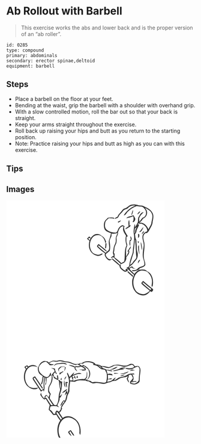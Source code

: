 # Ab Rollout with Barbell
> This exercise works the abs and lower back and is the proper version of an “ab roller”.

``` 
id: 0285 
type: compound 
primary: abdominals 
secondary: erector spinae,deltoid 
equipment: barbell 
``` 

## Steps

 - Place a barbell on the floor at your feet.
 - Bending at the waist, grip the barbell with a shoulder with overhand grip.
 - With a slow controlled motion, roll the bar out so that your back is straight.
 - Keep your arms straight throughout the exercise.
 - Roll back up raising your hips and butt as you return to the starting position.
 - Note: Practice raising your hips and butt as high as you can with this exercise.

## Tips


## Images

<svg width="317pt" height="250pt" viewBox="0 0 317 250" xmlns="http://www.w3.org/2000/svg">
  <g fill="#FFF">
    <path d="M0 0h317v250H0V0m249.59 8.85c-4.79 1.41-7.76 6.02-12.58 7.34-4.57 1.28-6.28 6.17-9.56 9.12-2.26 2.06-4 4.62-4.97 7.53-2.23 1.04-4.8 1.83-5.98 4.21 1.68-.38 3.36-.79 4.96-1.46 3.42-1.02 3.46-5.32 5.86-7.5 2.25-2.01 4.35-4.16 6.04-6.67 2.46-3.74 7.65-3.28 10.57-6.49 3.7-3.7 9.08-5.03 14.2-4.39-9.5 3.92-17.88 10.63-23.28 19.42 4.21-.07 5.4-4.59 7.97-7.07a48.318 48.318 0 0 1 18.05-11.51c2.7.49 5.41 1 8.18.95 3.65-.26 6.12 2.88 8.18 5.43 4.31 5.46 2.76 15.47-4.72 17.21-2.35 2.45-4.11 5.49-6.53 7.94 0-2.09-.12-4.18-.44-6.24 1.31-5.38 5.28-9.33 9.22-12.89-5.48-.2-7.36 5.29-9.83 9.06-2.7 3.71-.3 8.67-2.52 12.55a73.946 73.946 0 0 1-5.23 8.89c.34-2.27.93-4.7-.46-6.77-1.42 7.23-3.09 14.85-1.29 22.17.52 3.35.46 6.78-.01 10.13-.7 4.22-.47 8.55-1.48 12.73-.98 4.26-.27 8.71-1.34 12.94-2.75 8.29-6.14 16.54-6.76 25.33-.38 2.58-3.78 2.78-5.44 4.33 5.53 4.03 9.52 9.77 15.17 13.68-1.53 3.95-3.48 7.85-3.81 12.14-.56 7.48 1.07 15.46 5.97 21.33 3.92 5.41 10.79 8.02 17.31 7.9 5.56-.45 9.84-4.43 12.9-8.78 2.04 4.43 7.02-.99 5.45-3.92-6.59-5.32-13.12-10.74-19.59-16.22-1.6 1.58-5.23 4.1-2.6 6.42 5.02 4.49 10.18 8.84 15.59 12.86-.34.46-1.02 1.37-1.36 1.83-4.04 2.71-8.42 6.17-13.62 5.19-5.6-1.07-11.61-3.71-14.17-9.15-4.61-7.93-4.59-17.96-1.08-26.3 2.34-5.7 7.26-10.61 13.48-11.72 4.01-.15 8.29.24 11.77 2.4 5.38 4.5 9.23 11.06 9.56 18.18.31 3.73-.78 7.37-.77 11.1l1.87.52c2.05-8.62 1.24-18.48-4.26-25.72-1.88-2.61-5.01-3.72-7.5-5.6-2.87-3.55-7.78-2.71-11.8-2.73-5.58.04-9.33 4.81-12.75 8.59-2.32-2.46-4.96-4.59-7.3-7.03-.9-1.11-2.36-2.3-1.67-3.87l2.27-2.23c1.12.62 2.23 1.28 3.31 1.98 2.61.41 5.13 1.24 7.74 1.67-1.12-.57-2.35-.85-3.55-1.15-1.35-.87-2.72-1.79-4.36-1.99.06-.49.2-1.47.27-1.96-2.83-.57-5.01.84-6.87 2.77-2.58 1.62 1.1-3.15 1.5-3.98 4.93-2.2 7.38-7.2 11.05-10.86 4.38-4.58 5.55-11.56 3.52-17.48-1.9-5.61-.65-11.56-1.71-17.28-.45-2.7.32-5.61-1.06-8.13-1.5-2.96-1.27-6.38-1.95-9.55 1.33-1.85 2.7-3.79 2.93-6.13.64-4.69 3.97-8.35 5.17-12.86-.49-.55-1-1.08-1.51-1.6l-1.1 2.15c-.57-1.88 1.35-2.82 2.32-4 .59.6 1.19 1.19 1.8 1.76 1.99-2.22 4.74-.02 6.77.91 4.36 3.03 8.69 7.81 8.08 13.51-4.42 1.63-9.35 4.99-9.39 10.24-.88 6.81 3.38 13.1 2.28 19.91-.97 6.99-2.44 14.04-1.57 21.12.85 5.31 3.73 10.33 2.97 15.84-1.59 2.9-5.17 3.29-8 4.26-3.11.8-5.01 3.55-7.55 5.28-2.73 1.72-6.13 1.07-9.18 1.42.22.46.65 1.37.87 1.83 4.91.62 9.49-1.25 13.63-3.69.26-.54.79-1.61 1.05-2.15 3.84-1.55 8.55-2.37 10.93-6.17.75-4.03-1.34-7.89-2.14-11.77-2.96-11.77 3.12-23.8-.27-35.51-.95-4.06-2.26-8.46-.71-12.55.66-2.01 2.54-3.18 4.03-4.53l2.21.36c3-1.94 4.68-5.31 6.27-8.41 2.25-4.53 5.44-8.91 5.35-14.19 1.26-5.93 2.98-12.73-.49-18.25-3.15-6.62-10.23-9.81-16.53-12.71-3.83-2.58-8.61-1.18-12.73-2.8-4.27-1.43-8.9-1.47-13.25-.47m.41 21.32c2.75-3.08 3.54-7.17 3.4-11.18-1.75 3.51-2.55 7.38-3.4 11.18m11.97-2.09c2.74-1.16 4.93-3.24 5.9-6.08-2.98.76-4.46 3.64-5.9 6.08m-22 7.74c4.49-1.07 9.35-1.52 13.33-4.04 2.08 2.07.91 5.29 1.1 7.91-.63 1.32-2.04 2.66-1.02 4.18 2.85-.95 4.63-3.96 4.58-6.89-.67-2.68-2.58-4.8-3.72-7.27-4.43 2.9-10.84 1.66-14.27 6.11m-36.75-.87c-1.37 1.37-2.78 2.69-4.1 4.1-4.5 4.49-4.62 11.71-2.97 17.47 1.77 5.82 8.34 7.29 13.28 9.34-1.03 4.4-1.9 8.87-3.74 13.03-2.33 6.82 2.08 14.11-.95 20.84-1.86 1.94-4.09 3.47-6.02 5.33-5.05-4.58-10.72-8.48-15.41-13.45.27-.74.79-1.24 1.56-1.5 5.05 3.6 9.34 8.19 14.45 11.72.64.11 1.91.35 2.54.47-5.04-5.63-11.43-9.9-17.08-14.92-1.63 1.52-4.93 3.85-2.41 6.15 4.6 4.47 9.55 8.69 14.87 12.28-.1 1.89-.87 4.02.3 5.74 1.92 3.58 4.39 7.25 8.38 8.7 2.17.09 3.76-1.49 5.39-2.66 4.64 4.83 9.95 9.02 15.23 13.16-.33 5.81 5.3 8.36 9.12 11.47 3.18 1.94 6.02-.9 8.15-2.98-1.1-.76-2.19-1.53-3.28-2.29-1.95.74-2.51 2.14-1.2 4.2-3.5-.81-6.15-3.36-8.83-5.57-2.17-1.84-1.76-4.93-1.85-7.46 3.2-1.97 7.61-2.67 9.48-6.25 1.53-2.43 2.26-5.34 1.79-8.2 3.15-3.65 7.83-8.77 5.28-13.8 1.78-2.39 4.56-4.73 3.65-8.05-2.01 3.73-4.85 6.93-6.73 10.73.64-.11 1.92-.32 2.56-.43-1.07 3.7-2.99 7.05-5.09 10.24.1-5.41-.57-10.89.41-16.26.55-2.9 2.91-5.75 1.48-8.75-1.95-4.59-1.15-9.64-1.11-14.47 1.71-.05 3-.57 1.9-2.29-3.17-5.2-6.92-10.52-6.79-16.92.31-.44.95-1.33 1.26-1.77-1.78-.78-3.5-2.68-5.59-1.85-2.66 1.17-4.7 3.38-6.42 5.66-1.81 3.08-2.05 7.24-5.62 9-7.4-.37-15.58-2.15-20.33-8.33-2.06-3.57-1.58-7.87-.94-11.77.84-4.02 4.45-6.39 7.25-9.01 3.66-.1 7.26.58 10.83 1.3-.14-.51-.43-1.51-.57-2.01-4.03-.77-8.13-.92-12.13.06M223 42.87l.92 1.76c2.08-1.03 4.51-2.01 5.23-4.47-2.09.82-4.12 1.78-6.15 2.71m21.64 9.12c-2.48 1.66-5.46 3.06-6.81 5.88 3.54-1.09 6.43-3.49 9.67-5.21l1.48-3.76c-.7.43-2.1 1.28-2.79 1.71.49-3.83.14-7.71-.51-11.5-2.2 3.82-1.4 8.66-1.04 12.88m22.08 10.09c-.07.47-.2 1.41-.27 1.87 4.34-1.61 6.04-6.36 7.9-10.2-3.46 1.91-4.33 6.23-7.63 8.33m7.52-.09c-1.65 1.72-3 3.74-3.41 6.13 1.86-1.71 3.48-3.67 5.15-5.56-.44-.14-1.3-.43-1.74-.57m-96.47 5.94c-3.74 1.39-6.41 4.51-8.88 7.5-1-1.06-2-2.12-3.02-3.16-1.6 1.38-3.1 2.9-4.44 4.54 1.63 1.44 3.28 2.87 5.01 4.19-1.5 5.32-1.76 11.13-.02 16.41 2.25 7.19 8.94 12.95 16.47 13.74 3.4.26 6.48-1.47 9.3-3.14.06-.48.16-1.45.21-1.94-3.41 1.05-6.63 3.52-10.39 2.68-3.59-.8-7.63-1.72-9.97-4.82-7.16-9.04-6.35-23.82 2.43-31.52 3.21-2.87 7.62-3.03 11.69-2.7 6.87 1.83 11.24 9.09 11.7 15.89.65-.64 1.29-1.29 1.92-1.94-.87-2.77-1.89-5.54-3.56-7.93-1.75-2.88-5.01-4.16-7.57-6.17-3.01-2.43-7.28-2.88-10.88-1.63m85.71-.49c.26 2.61.18 5.23-.04 7.84 3.07-1.63 2.95-4.99 2-7.91-.49.02-1.47.05-1.96.07m-15.44 4.15c.23 2.41.72 4.78 1 7.19-.56.28-1.69.86-2.25 1.15-.3 3.78-1.39 7.96.91 11.35.5-3.08.24-6.2.12-9.3 3.82-2.3 3.57-7.78.22-10.39m14.78 10.3c.29 1.44.56 2.9 1.2 4.24.58-1.18 1.05-2.41 1.25-3.7-.62-.14-1.84-.4-2.45-.54m8.17 17.4c.5-1.32.8-2.71.51-4.12-.59-3.94-.73-8.07-2.56-11.69-.33 5.34 1.47 10.54 2.05 15.81m-72.63-13.83c.18 3.42-.34 6.8-.85 10.17l1.97.16c.41-3.2.7-6.4.97-9.61-.52-.18-1.56-.54-2.09-.72m65.22 9.5c.46 4.53.87 9.21 3 13.32-.91-6.18-1.58-12.39-1.33-18.65-1.62 1.29-1.87 3.4-1.67 5.33m-.17 31.13c1.37-2.21 2.93-4.31 4.17-6.6l-.8-.7c-2.52 1.43-3.77 4.49-3.37 7.3m-21.23 16.9c3.38 3.94 7.81 6.78 11.17 10.73-.08-1.19-.15-2.37-.2-3.56-3.65-2.52-6.54-5.94-10.1-8.55l-.87 1.38z"/>
    <path d="M277.45 14.78c4.74 3.08 10.7 5.19 13.06 10.82 3.58 5.71.75 12.3-.15 18.32-.21 5.29-3.99 9.31-5.99 13.95-2.93-7.26-10.06-14.67-18.54-13.09 3.35-1.9 5.75-4.94 7.6-8.26 5.48-2.05 9.21-8.18 7.93-13.99-.41-2.97-2.43-5.27-3.91-7.75zM223.2 64.26c2.02-5.22 4.16-12.71 11.13-12.46-.39 3.04-1.43 6.22-.26 9.21 1.11 3.55 3.28 6.63 5.38 9.65-1.78 6.39-1.06 13.18 1.02 19.41-5.14 10.04-2.45 21.8-4.69 32.45-1.96.93-3.88 1.94-5.75 3.03-4.05-4.3-8.8-7.88-13.53-11.37.01-2.43-.01-4.86.09-7.28-.5-.66-1-1.31-1.5-1.96.71-3.24 1.21-6.52 1.34-9.84.24-3.59 2.62-6.5 3.71-9.82.64-3.42.72-6.96.15-10.39 1.17-3.46 3.82-6.79 2.91-10.63zM257.03 56.61c1.34-1.03 2.64-2.12 3.91-3.25-1.17 2.22-2.46 4.43-2.97 6.91-.46 2.14-.18 4.58-1.82 6.28.16-3.33.66-6.62.88-9.94z"/>
    <path d="M210.51 66.38c4.01.93 8.11.18 11.97-1.06-.86 2.43-1.84 4.8-2.78 7.2-1.64 3.91.04 8.3-1.27 12.3-1.16 3.46-3.24 6.64-3.7 10.33-.42 3.33-.96 6.64-1.64 9.92.47 2.04 1.37 3.94 1.92 5.95-2.79.21-4.58 2.33-5.88 4.57 1.5-.06 2.7-.91 3.84-1.79l2.51.72c3.69 5.18 9.6 8.14 13.53 13.07-.64.55-1.3 1.09-1.95 1.63-4.5-4.79-9.85-8.71-14.86-12.95-1.75 2.24-4.84 1.87-7.21 1.01-2.87-1.18-4.15-4.18-5.95-6.48-.02-1.11-.03-2.22-.04-3.33 2.69-2.13 5.32-4.35 7.87-6.64 1.43-5.9.7-11.99-.09-17.92-.54-3.38 1.21-6.48 2.77-9.32 1.3-2.17.81-4.81.96-7.21zM163.83 76.06c1.27-1.39 3.16-.36 4.72-.32-.51 1.37-1.02 2.73-1.54 4.09-1.11-1.21-2.37-2.32-3.18-3.77zM257.13 79.27l.95.08c-.4 5.58.98 11.08.7 16.67.77 5.68.32 11.46 1.35 17.12.07 4.5-4.66 6.72-6.63 10.29-1.37 2.61-3.76 4.3-6.3 5.64 2.39-8.03 4.62-16.09 7.43-23.97.61-8.63 1.91-17.2 2.5-25.83zM271.87 165.08c.52-.23 1.56-.67 2.08-.89 5.44 4.14 10.28 9.06 16.04 12.79-.44.6-1.33 1.81-1.78 2.41-5.42-4.79-11.48-8.95-16.34-14.31z"/>
  </g>
  <g fill="#333">
    <path d="M249.59 8.85c4.35-1 8.98-.96 13.25.47 4.12 1.62 8.9.22 12.73 2.8 6.3 2.9 13.38 6.09 16.53 12.71 3.47 5.52 1.75 12.32.49 18.25.09 5.28-3.1 9.66-5.35 14.19-1.59 3.1-3.27 6.47-6.27 8.41l-2.21-.36c-1.49 1.35-3.37 2.52-4.03 4.53-1.55 4.09-.24 8.49.71 12.55 3.39 11.71-2.69 23.74.27 35.51.8 3.88 2.89 7.74 2.14 11.77-2.38 3.8-7.09 4.62-10.93 6.17-.26.54-.79 1.61-1.05 2.15-4.14 2.44-8.72 4.31-13.63 3.69-.22-.46-.65-1.37-.87-1.83 3.05-.35 6.45.3 9.18-1.42 2.54-1.73 4.44-4.48 7.55-5.28 2.83-.97 6.41-1.36 8-4.26.76-5.51-2.12-10.53-2.97-15.84-.87-7.08.6-14.13 1.57-21.12 1.1-6.81-3.16-13.1-2.28-19.91.04-5.25 4.97-8.61 9.39-10.24.61-5.7-3.72-10.48-8.08-13.51-2.03-.93-4.78-3.13-6.77-.91-.61-.57-1.21-1.16-1.8-1.76-.97 1.18-2.89 2.12-2.32 4l1.1-2.15c.51.52 1.02 1.05 1.51 1.6-1.2 4.51-4.53 8.17-5.17 12.86-.23 2.34-1.6 4.28-2.93 6.13.68 3.17.45 6.59 1.95 9.55 1.38 2.52.61 5.43 1.06 8.13 1.06 5.72-.19 11.67 1.71 17.28 2.03 5.92.86 12.9-3.52 17.48-3.67 3.66-6.12 8.66-11.05 10.86-.4.83-4.08 5.6-1.5 3.98 1.86-1.93 4.04-3.34 6.87-2.77-.07.49-.21 1.47-.27 1.96 1.64.2 3.01 1.12 4.36 1.99 1.2.3 2.43.58 3.55 1.15-2.61-.43-5.13-1.26-7.74-1.67-1.08-.7-2.19-1.36-3.31-1.98l-2.27 2.23c-.69 1.57.77 2.76 1.67 3.87 2.34 2.44 4.98 4.57 7.3 7.03 3.42-3.78 7.17-8.55 12.75-8.59 4.02.02 8.93-.82 11.8 2.73 2.49 1.88 5.62 2.99 7.5 5.6 5.5 7.24 6.31 17.1 4.26 25.72l-1.87-.52c-.01-3.73 1.08-7.37.77-11.1-.33-7.12-4.18-13.68-9.56-18.18-3.48-2.16-7.76-2.55-11.77-2.4-6.22 1.11-11.14 6.02-13.48 11.72-3.51 8.34-3.53 18.37 1.08 26.3 2.56 5.44 8.57 8.08 14.17 9.15 5.2.98 9.58-2.48 13.62-5.19.34-.46 1.02-1.37 1.36-1.83-5.41-4.02-10.57-8.37-15.59-12.86-2.63-2.32 1-4.84 2.6-6.42 6.47 5.48 13 10.9 19.59 16.22 1.57 2.93-3.41 8.35-5.45 3.92-3.06 4.35-7.34 8.33-12.9 8.78-6.52.12-13.39-2.49-17.31-7.9-4.9-5.87-6.53-13.85-5.97-21.33.33-4.29 2.28-8.19 3.81-12.14-5.65-3.91-9.64-9.65-15.17-13.68 1.66-1.55 5.06-1.75 5.44-4.33.62-8.79 4.01-17.04 6.76-25.33 1.07-4.23.36-8.68 1.34-12.94 1.01-4.18.78-8.51 1.48-12.73.47-3.35.53-6.78.01-10.13-1.8-7.32-.13-14.94 1.29-22.17 1.39 2.07.8 4.5.46 6.77 1.95-2.83 3.69-5.81 5.23-8.89 2.22-3.88-.18-8.84 2.52-12.55 2.47-3.77 4.35-9.26 9.83-9.06-3.94 3.56-7.91 7.51-9.22 12.89.32 2.06.44 4.15.44 6.24 2.42-2.45 4.18-5.49 6.53-7.94 7.48-1.74 9.03-11.75 4.72-17.21-2.06-2.55-4.53-5.69-8.18-5.43-2.77.05-5.48-.46-8.18-.95-6.77 2.42-13 6.39-18.05 11.51-2.57 2.48-3.76 7-7.97 7.07 5.4-8.79 13.78-15.5 23.28-19.42-5.12-.64-10.5.69-14.2 4.39-2.92 3.21-8.11 2.75-10.57 6.49-1.69 2.51-3.79 4.66-6.04 6.67-2.4 2.18-2.44 6.48-5.86 7.5-1.6.67-3.28 1.08-4.96 1.46 1.18-2.38 3.75-3.17 5.98-4.21.97-2.91 2.71-5.47 4.97-7.53 3.28-2.95 4.99-7.84 9.56-9.12 4.82-1.32 7.79-5.93 12.58-7.34m27.86 5.93c1.48 2.48 3.5 4.78 3.91 7.75 1.28 5.81-2.45 11.94-7.93 13.99-1.85 3.32-4.25 6.36-7.6 8.26 8.48-1.58 15.61 5.83 18.54 13.09 2-4.64 5.78-8.66 5.99-13.95.9-6.02 3.73-12.61.15-18.32-2.36-5.63-8.32-7.74-13.06-10.82m-20.42 41.83c-.22 3.32-.72 6.61-.88 9.94 1.64-1.7 1.36-4.14 1.82-6.28.51-2.48 1.8-4.69 2.97-6.91a70.857 70.857 0 0 1-3.91 3.25m.1 22.66c-.59 8.63-1.89 17.2-2.5 25.83-2.81 7.88-5.04 15.94-7.43 23.97 2.54-1.34 4.93-3.03 6.3-5.64 1.97-3.57 6.7-5.79 6.63-10.29-1.03-5.66-.58-11.44-1.35-17.12.28-5.59-1.1-11.09-.7-16.67l-.95-.08m14.74 85.81c4.86 5.36 10.92 9.52 16.34 14.31.45-.6 1.34-1.81 1.78-2.41-5.76-3.73-10.6-8.65-16.04-12.79-.52.22-1.56.66-2.08.89z"/>
    <path d="M250 30.17c.85-3.8 1.65-7.67 3.4-11.18.14 4.01-.65 8.1-3.4 11.18zM261.97 28.08c1.44-2.44 2.92-5.32 5.9-6.08-.97 2.84-3.16 4.92-5.9 6.08zM239.97 35.82c3.43-4.45 9.84-3.21 14.27-6.11 1.14 2.47 3.05 4.59 3.72 7.27.05 2.93-1.73 5.94-4.58 6.89-1.02-1.52.39-2.86 1.02-4.18-.19-2.62.98-5.84-1.1-7.91-3.98 2.52-8.84 2.97-13.33 4.04zM203.22 34.95c4-.98 8.1-.83 12.13-.06.14.5.43 1.5.57 2.01-3.57-.72-7.17-1.4-10.83-1.3-2.8 2.62-6.41 4.99-7.25 9.01-.64 3.9-1.12 8.2.94 11.77 4.75 6.18 12.93 7.96 20.33 8.33 3.57-1.76 3.81-5.92 5.62-9 1.72-2.28 3.76-4.49 6.42-5.66 2.09-.83 3.81 1.07 5.59 1.85-.31.44-.95 1.33-1.26 1.77-.13 6.4 3.62 11.72 6.79 16.92 1.1 1.72-.19 2.24-1.9 2.29-.04 4.83-.84 9.88 1.11 14.47 1.43 3-.93 5.85-1.48 8.75-.98 5.37-.31 10.85-.41 16.26 2.1-3.19 4.02-6.54 5.09-10.24-.64.11-1.92.32-2.56.43 1.88-3.8 4.72-7 6.73-10.73.91 3.32-1.87 5.66-3.65 8.05 2.55 5.03-2.13 10.15-5.28 13.8.47 2.86-.26 5.77-1.79 8.2-1.87 3.58-6.28 4.28-9.48 6.25.09 2.53-.32 5.62 1.85 7.46 2.68 2.21 5.33 4.76 8.83 5.57-1.31-2.06-.75-3.46 1.2-4.2 1.09.76 2.18 1.53 3.28 2.29-2.13 2.08-4.97 4.92-8.15 2.98-3.82-3.11-9.45-5.66-9.12-11.47-5.28-4.14-10.59-8.33-15.23-13.16-1.63 1.17-3.22 2.75-5.39 2.66-3.99-1.45-6.46-5.12-8.38-8.7-1.17-1.72-.4-3.85-.3-5.74-5.32-3.59-10.27-7.81-14.87-12.28-2.52-2.3.78-4.63 2.41-6.15 5.65 5.02 12.04 9.29 17.08 14.92-.63-.12-1.9-.36-2.54-.47-5.11-3.53-9.4-8.12-14.45-11.72-.77.26-1.29.76-1.56 1.5 4.69 4.97 10.36 8.87 15.41 13.45 1.93-1.86 4.16-3.39 6.02-5.33 3.03-6.73-1.38-14.02.95-20.84 1.84-4.16 2.71-8.63 3.74-13.03-4.94-2.05-11.51-3.52-13.28-9.34-1.65-5.76-1.53-12.98 2.97-17.47 1.32-1.41 2.73-2.73 4.1-4.1m19.98 29.31c.91 3.84-1.74 7.17-2.91 10.63.57 3.43.49 6.97-.15 10.39-1.09 3.32-3.47 6.23-3.71 9.82-.13 3.32-.63 6.6-1.34 9.84.5.65 1 1.3 1.5 1.96-.1 2.42-.08 4.85-.09 7.28 4.73 3.49 9.48 7.07 13.53 11.37 1.87-1.09 3.79-2.1 5.75-3.03 2.24-10.65-.45-22.41 4.69-32.45-2.08-6.23-2.8-13.02-1.02-19.41-2.1-3.02-4.27-6.1-5.38-9.65-1.17-2.99-.13-6.17.26-9.21-6.97-.25-9.11 7.24-11.13 12.46m-12.69 2.12c-.15 2.4.34 5.04-.96 7.21-1.56 2.84-3.31 5.94-2.77 9.32.79 5.93 1.52 12.02.09 17.92-2.55 2.29-5.18 4.51-7.87 6.64.01 1.11.02 2.22.04 3.33 1.8 2.3 3.08 5.3 5.95 6.48 2.37.86 5.46 1.23 7.21-1.01 5.01 4.24 10.36 8.16 14.86 12.95.65-.54 1.31-1.08 1.95-1.63-3.93-4.93-9.84-7.89-13.53-13.07l-2.51-.72c-1.14.88-2.34 1.73-3.84 1.79 1.3-2.24 3.09-4.36 5.88-4.57-.55-2.01-1.45-3.91-1.92-5.95.68-3.28 1.22-6.59 1.64-9.92.46-3.69 2.54-6.87 3.7-10.33 1.31-4-.37-8.39 1.27-12.3.94-2.4 1.92-4.77 2.78-7.2-3.86 1.24-7.96 1.99-11.97 1.06z"/>
    <path d="M223 42.87c2.03-.93 4.06-1.89 6.15-2.71-.72 2.46-3.15 3.44-5.23 4.47l-.92-1.76zM244.64 51.99c-.36-4.22-1.16-9.06 1.04-12.88.65 3.79 1 7.67.51 11.5.69-.43 2.09-1.28 2.79-1.71l-1.48 3.76c-3.24 1.72-6.13 4.12-9.67 5.21 1.35-2.82 4.33-4.22 6.81-5.88zM266.72 62.08c3.3-2.1 4.17-6.42 7.63-8.33-1.86 3.84-3.56 8.59-7.9 10.2.07-.46.2-1.4.27-1.87zM274.24 61.99c.44.14 1.3.43 1.74.57-1.67 1.89-3.29 3.85-5.15 5.56.41-2.39 1.76-4.41 3.41-6.13zM177.77 67.93c3.6-1.25 7.87-.8 10.88 1.63 2.56 2.01 5.82 3.29 7.57 6.17 1.67 2.39 2.69 5.16 3.56 7.93-.63.65-1.27 1.3-1.92 1.94-.46-6.8-4.83-14.06-11.7-15.89-4.07-.33-8.48-.17-11.69 2.7-8.78 7.7-9.59 22.48-2.43 31.52 2.34 3.1 6.38 4.02 9.97 4.82 3.76.84 6.98-1.63 10.39-2.68-.05.49-.15 1.46-.21 1.94-2.82 1.67-5.9 3.4-9.3 3.14-7.53-.79-14.22-6.55-16.47-13.74-1.74-5.28-1.48-11.09.02-16.41-1.73-1.32-3.38-2.75-5.01-4.19 1.34-1.64 2.84-3.16 4.44-4.54 1.02 1.04 2.02 2.1 3.02 3.16 2.47-2.99 5.14-6.11 8.88-7.5m-13.94 8.13c.81 1.45 2.07 2.56 3.18 3.77.52-1.36 1.03-2.72 1.54-4.09-1.56-.04-3.45-1.07-4.72.32zM263.48 67.44c.49-.02 1.47-.05 1.96-.07.95 2.92 1.07 6.28-2 7.91.22-2.61.3-5.23.04-7.84zM248.04 71.59c3.35 2.61 3.6 8.09-.22 10.39.12 3.1.38 6.22-.12 9.3-2.3-3.39-1.21-7.57-.91-11.35.56-.29 1.69-.87 2.25-1.15-.28-2.41-.77-4.78-1-7.19zM262.82 81.89c.61.14 1.83.4 2.45.54-.2 1.29-.67 2.52-1.25 3.7-.64-1.34-.91-2.8-1.2-4.24zM270.99 99.29c-.58-5.27-2.38-10.47-2.05-15.81 1.83 3.62 1.97 7.75 2.56 11.69.29 1.41-.01 2.8-.51 4.12z"/>
    <path d="M198.36 85.46c.53.18 1.57.54 2.09.72-.27 3.21-.56 6.41-.97 9.61l-1.97-.16c.51-3.37 1.03-6.75.85-10.17zM263.58 94.96c-.2-1.93.05-4.04 1.67-5.33-.25 6.26.42 12.47 1.33 18.65-2.13-4.11-2.54-8.79-3-13.32zM263.41 126.09c-.4-2.81.85-5.87 3.37-7.3l.8.7c-1.24 2.29-2.8 4.39-4.17 6.6zM242.18 142.99l.87-1.38c3.56 2.61 6.45 6.03 10.1 8.55.05 1.19.12 2.37.2 3.56-3.36-3.95-7.79-6.79-11.17-10.73z"/>
  </g>
</svg>

<svg width="317pt" height="300" viewBox="0 0 317 225" xmlns="http://www.w3.org/2000/svg">
  <g fill="#FFF">
    <path d="M0 0h317v225H0V0m93 71.05c-2.88.77-5.4 2.44-8.06 3.74-.77-.75-1.54-1.5-2.3-2.25-3.27-.63-6.89-1.97-9.93.14-4.95 2.04-7.14 7.23-8.96 11.88-2.61-1.98-5.22-4.33-8.64-4.67-4.02-.89-8.01.63-11.3 2.87-.39-.62-1.18-1.86-1.58-2.48-2.35.48-4.36 1.76-6.01 3.47.97 1.36 1.96 2.71 2.96 4.04-5.6 10.11-5.52 23.81 2.08 32.89 4.75 4.87 11.67 8.64 18.66 7.01 1.77-.25 2.92-1.69 3.98-2.98-6.08 1.53-12.79 1.39-18.26-1.98-9.19-8.16-10.83-23.08-4.48-33.44 1.94-3.27 5.08-5.85 8.72-6.99 4.59-.73 9.35-.29 13.47 1.99-.7 3.64.11 7.36 1.64 10.69 1.63 3.26 5.16 4.82 7.97 6.87-1.34 3.53-.69 7.44-1.91 10.99-.58 1.9-1.2 3.79-1.71 5.72 1.32-.35 2.55-.94 2.59-2.51 1.16-3.55 1.95-7.28 1.41-11.03.69-.59 1.4-1.16 2.12-1.72-.47 7.96-1.34 15.89-.58 23.86-1.67.94-3.32 1.92-4.93 2.96-4.79-7.57-10.09-14.8-14.74-22.45-1.46-1.61.88-3.76 2.25-2.13 4.95 7.04 9.29 14.52 14.41 21.44.24-.04.73-.11.97-.15.05-.28.16-.83.21-1.11-5-7.95-10.27-15.78-15.64-23.5-1.86 1.21-5.16 1.9-4.59 4.78.62 2.24 2.25 4.02 3.41 5.99 4.54 6.57 8.72 13.37 13.19 19.99 1.44-1.21 2.89-2.41 4.38-3.56.28.82.84 2.46 1.12 3.27 2.19-4.62 1.5-9.73 1.04-14.63.62-4.73.93-9.48.99-14.25 2.68 2.52 1.45 6.54 2.57 9.74-1.43 2.07-1.82 4.57-1.86 7.03 3.07-4.47 2.67-9.91 2.71-15.06 4.66.27 6.13-5.05 10.37-5.42.32 5.2-.21 10.51-2.13 15.39-1.18 2.98-3.5 5.43-4.3 8.57-.86 4.67-1.73 10.42 2.59 13.74-.83 2.15-1.68 4.29-2.51 6.44-1.3-1.52-2.05-3.66-3.94-4.59-3.33.45-4.44 4.18-3.78 7.05-4.3-2.5-7.06-7.36-7.01-12.33-.58 1.63-1.15 3.27-1.7 4.91 2.37 2.9 3.97 6.54 7.17 8.68 1.31.9 2.71-.41 3.93-.83 2.55 4.27 4.96 8.62 7.85 12.67-1.09 3.03-1.5 6.23-2.06 9.38 3.45 3.15 6.14 7 9.15 10.54 2.07-.32 4.16-.61 6.26-.73 1.95 4.22 4.7 8.03 7.58 11.65-6.24 8.99-7.09 21.04-3.81 31.3.69 1.67 1.59 4.38 4.18 2.96-4.81-8.3-4.57-18.86-1.03-27.58 2.67-6.48 8.45-12.46 15.83-12.68 5.55-.63 10.47 2.58 14.93 5.44 6.64 5.91 9.1 15.33 8.39 23.97-.3 2.01.37 3.86 1.68 5.4 1.37-7.83.5-16.16-3.06-23.32-3.25-6.37-9.37-10.82-15.98-13.22-5.44-1.6-11.44-.91-16.06 2.47-2.23-3.48-4.63-6.85-6.86-10.34 3.13-2.01 4.25-5.5 5.68-8.72-.37-.46-.73-.92-1.09-1.38 1.97-3.71 4.1-7.3 6.82-10.51 2.71-3.22 3.74-7.33 4.38-11.39.68-4.67 4.87-8.16 4.37-13.11-.17-5.96.79-11.81 1.53-17.69 3.19.43 6.4.86 9.63.87 6.33-4.81 14.4-2.1 21.61-2.57 1.44 1.49 3.42 1.59 5.36 1.63 2.78 1.56 5.46 3.45 8.62 4.19 2.35.31 4.61-.73 6.95-.85 4.78-.04 9.4 1.41 14.12 1.86 4.03.45 7.32-2.41 11.2-2.92 3.74-.52 6.88-3.23 10.74-3 5.73-.07 9.4-5.69 15.01-6.29 4.09-.98 8.67-.91 12.28-3.29-.69 1.79-1.45 3.55-2.46 5.18 1.29 2.8 2.19 6.07 5.1 7.64-.93-2.53-2-5.01-2.92-7.54 1.67-2.12 1.76-4.8 1.99-7.36 1.61-.48 3.26-.82 4.91-1.17 1.21 2.3 2.46 4.59 3.53 6.96-1.49 2.63-3.53 4.83-5.58 7.01-.21 1.39-.1 2.81-.09 4.22 3.79 1.11 8.02 2.54 11.86.87 2.8-1.03 6.32-2.54 7.04-5.76.53-4.95.01-9.99 1.08-14.89.46-4.46 1.64-9.58-1.4-13.44-1.86-3.18-6.06-1.76-8.96-1.27-1.14-1.49-2.33-2.93-3.53-4.37-1.57-.24-3.13-.57-4.72-.62-2.99.41-5.24 2.82-8.18 3.36-4.5.52-9.05.01-13.42-1.12-3.8-1.06-7.75-.32-11.59.07-4.51.47-7.98 5.34-12.72 4.02-4.29-1.2-8.65-2.16-13.13-2.14-3.47-2.1-7.4-3.08-11.44-3.1-1.48-3.09-4.84-4.1-7.79-5.2-6.49-2.39-14.29-1.49-19.9 2.57-1.08-.01-2.16-.01-3.24-.02-2.81 2.12-6.39 2.09-9.74 1.95-5.46-1.11-10.18-4.81-15.88-4.95-5.18-.01-9.9-2.72-15.09-2.64-2.33.11-4.52 1.05-6.84 1.25-2.37-.13-4.77-.97-7.15-.33m30.73 143.03c1.46 3.1 3.67 6.08 6.79 7.67-1.28-2.71-3.13-5.09-4.55-7.72.48-.55 1.46-1.66 1.94-2.21 2.2 2.9 3.78 6.25 6.22 8.96.46.01 1.38.01 1.85.02-1.76-4.02-4.54-7.48-7.06-11.04-1.86 1.17-4.68 1.86-5.19 4.32z"/>
    <path d="M102.93 72.58c3.6-1.09 7.36-.35 10.89.6 4.65 1.29 9.68.77 14.13 2.83 4.61 1.53 9.53 5.16 14.41 2.46 1.93.98 3.82 2.03 5.65 3.18-2.96 1.02-6.05.95-9.05.17-.59.41-1.17.83-1.77 1.24-3.58-2.91-8.5-2.78-12.81-3.7 3.88 2.5 8.51 3.3 12.61 5.36-1.6 3.37 2.84 5.81 4.96 7.8-.67-2.14-2.09-3.86-3.55-5.51-.08-1.16.31-2.34-.16-3.49 3.45.73 7.18 1.1 10.33-.86 3.68.53 6.46 3.08 8.97 5.62-4.22.77-8.49.37-12.74.26 2.34.58 4.72.97 7.11 1.28-.02.28-.07.85-.09 1.14 2.28-.28 4.56-.56 6.85-.8 1.48-2.96-.93-5.23-3.4-6.48-2.22-.2-.71-1.47-.42-2.32 2.77 2.52 6.23 4.22 8.81 6.95 3.2 5.8 3.22 13.2-.55 18.77-.72 2.55-3.5 1.29-5.37 1.48 1.57-1.63 3.78-3.18 3.8-5.69.11-3.39.74-6.93-.55-10.18-.27 3.74.07 7.58-.95 11.24-.84 1.67-2.56 2.66-3.95 3.84-7.61-.88-15.08.86-22.11 3.66-.16-2.13-.37-4.26-.69-6.36l2.54-.4c1.06.95 2.13 1.9 3.23 2.82a60.54 60.54 0 0 0-2.34-6.92c-.29.92-.86 2.74-1.15 3.65-1.02-.07-2.03-.14-3.04-.22-.05-.59-.13-1.77-.18-2.36 3.65-1.27 7.11-3.06 10.85-4.05 2.39-.23 4.81.05 7.18-.45-1.6-1.84-4.15-1.58-6.32-1.43-3.9.7-7.58 2.3-11.03 4.2 1.27-1.67 2.34-3.51 2.56-5.65-3.32 2.75-5.84 6.28-8.9 9.29-.91-1.82-1.84-3.63-2.64-5.5-.56-1.12-1.03-2.35-2.05-3.16-.29 1.05-.72 2.2-.09 3.23 2.34 5.63 4.23 11.74 3.13 17.9-1.04 6.62-.75 13.38-2.13 19.95-1.07-1.62-1.42-3.54-1.68-5.44-2.28 2.92-3.58 6.44-4.03 10.1.79-1.02 1.53-2.07 2.21-3.16.62-.32 1.87-.98 2.49-1.31-2.52 4.84-2.26 10.5-4.69 15.37-.67-.55-1.34-1.1-1.99-1.65-3.51 3.11-5.99 7.3-7.24 11.8 3.58-2.5 4.69-6.98 7.08-10.43.42.69.83 1.4 1.24 2.11-3.72 4.05-7.46 8.76-7.26 14.59a70.634 70.634 0 0 1-3.63 5.12c-1.46-.81-2.94-1.6-4.42-2.38-1.9 1.57-3.53 3.54-2.78 6.23l-3.16.66c-2.5-2.97-4.06-7.26-8.13-8.39.36-2.15.59-4.32 1.08-6.44 4.12-1.45 8.48-1.29 12.73-.7 1.62.73 3.24 1.46 4.91 2.05-1.12-1.31-2.34-2.54-3.56-3.76 1.9-4.87 5.16-9.58 4.56-15.05.68-.34 1.36-.67 2.04-1.01.95-2.24 2.06-4.41 3.08-6.62-1.54 1.06-2.8 2.45-3.92 3.93l-1.12.01c.82-5.4 3.29-10.36 4.07-15.76.85-4.35.26-8.82.93-13.19-2.6.59-4.19-1.45-5.74-3.16-.68-.04-2.04-.1-2.72-.13.24-.78.71-2.33.95-3.11-.42-2-.78-4.01-1.09-6.02-.47.01-1.4.05-1.87.06.26 2.34.58 4.67.93 6.99-1.93-1.24-3.93-2.41-5.75-3.82-1.74-1.38-1.62-3.86-2.27-5.79 1.13-1.26 2.28-2.51 3.44-3.74.77 1.31 1.52 2.63 2.26 3.96l1.24-1.06c-2.32-2.93-3.57-6.42-3.97-10.12-2.67-.18-5.24-.94-7.85-1.39 1.99 1.12 4.19 1.88 6.11 3.14.54 1.27 1.03 2.55 1.48 3.86-2.69 1.99-4.38 4.86-6.31 7.52-2.34.06-.99-3.25-1.35-4.77-.32.18-.96.54-1.29.72-1.43 3.45-3.19 8.57-7.88 7.95-4.45-1.16-8.13-4.28-11.31-7.49-2.67-2.63-4.24-6.47-3.78-10.23-.03-3.95 2.92-6.91 5.52-9.5 2.66-2.02 6.01-3.98 9.49-3.24 2.79 1.85 4.87 4.58 7.26 6.9 2.62-.12 5.69.38 7.57-1.92-3.14-.36-6.57.03-9.08-2.26 2.13-1.11 4.09-2.6 6.41-3.34 3.59-.87 7.25 1.18 10.81-.08m-.74 3.92c-3.35.08-5.75 2.66-7.51 5.23 1.89-1.07 3.62-2.46 5.62-3.33 5.04-.98 10.17-1.61 15.31-1.22 1.86.86 3.85 1.37 5.9 1.42-4.91-5.61-12.99-2.67-19.32-2.1m-13.81-.12c.26.26.26.26 0 0m15.42 10.96c.13 1.94.31 3.94 1.54 5.54-.07-1.38-.18-2.76-.32-4.13 1.64-1.81 3.1-3.88 5.24-5.13 2.25-.37 4.54-.24 6.81-.34-.03.97-.09 2.93-.11 3.9-.42 1.55-.79 3.1-1.07 4.68 1.7-2.1 2.28-4.75 2.92-7.3-.77-.64-1.54-1.27-2.31-1.91-2.02.07-4.04.07-6.06.05-3.06-.33-4.55 3-6.64 4.64m8.72 5.07c-1.9 1.3-3.91 2.52-6.27 2.63.15 1.33.29 2.67.42 4.01 2.34-2.41 4.83-4.76 7.98-6.09-.72-.18-1.43-.37-2.13-.55m28.07 13.24c.89-.16 1.78-.35 2.67-.57-.35-1.48-.77-2.94-1.24-4.38-1.38 1.31-1.37 3.19-1.43 4.95m-24.31 3.58c1.71-2 3.1-4.25 3.91-6.76-2.58 1.34-3.93 3.9-3.91 6.76m-7.9-1.29c.48.61 1.43 1.81 1.9 2.41.23-1.76.43-3.53.61-5.29-.84.95-1.68 1.91-2.51 2.88m10.2 16.57c-1.38-4.82-2.02-9.8-2.56-14.78-1.12 5.05-1.61 10.92 2.56 14.78m-.17-10.79c-.02 4.1.85 8.18 3.2 11.6-.16-3.26-.71-6.49-1.21-9.7.62.02 1.87.07 2.5.1-.03-.48-.1-1.44-.13-1.92-1.45-.03-2.91-.06-4.36-.08m-6.97 22.3c3.88-2.15 9.33-3.61 10.22-8.66-3.7 2.49-7.88 4.7-10.22 8.66z"/>
    <path d="M156.03 74.82c6.34-1.89 13.21-1.19 18.82 2.43-.57.6-1.13 1.19-1.69 1.79 2.8.57 5.71.96 8.25 2.36 3.19 1.79 5.47 4.85 8.75 6.49 2.39.51 4.87.59 7.23 1.29 1.08 2.35 2.24 4.67 3.35 7.02.85 5.87.62 11.89-1.18 17.57-1.88 1.31-4.32 1.46-6.53 1.23-6.3-.78-12.68-2.08-19.03-1.13-2.17.57-3.91-.93-5.39-2.26-2.57-.5-5.09-1.19-7.61-1.84 5.31-3.42 7.91-10.23 6.33-16.33-1.82-7.19-8.31-12.11-15.11-14.29.15.73.44 2.18.59 2.91-2.2-1.27-4.35-2.63-6.57-3.86.92-.61 1.84-1.22 2.75-1.83 2.68 1.21 5.24.86 7.04-1.55z"/>
    <path d="M182.88 79.81c3.26 1.41 6.68 3.03 7.88 6.68-2.59-2.28-5.03-4.72-7.88-6.68zM232.49 82.71c6.23 1.98 11.78-2.02 17.58-3.37 2.9-1 4.58 2.02 5.79 4.08-4.41 3.36-10.42 3.35-15.58 2.07-.71.48-1.42.96-2.11 1.44 3.61.41 7.15 1.89 10.83 1.32 5.09-.8 8.98-4.93 14.09-5.6 2.15.92 3.27 3.21 3.48 5.44-.11 6.68-1.52 13.27-1.48 19.96.39 3.81-3.21 6.33-6.2 7.86-3.02 1.9-6.5.08-9.64-.39a21.05 21.05 0 0 1 3.27-3.78c-.2.75-.59 2.25-.79 3 2.57-2.33 6.12-1.41 9.23-1.95-2.09-1.56-4.69-1.14-7-.4-.4-.4-.79-.8-1.17-1.21 3.3-3.53 1.55-9.44-1.21-12.86 1.5.11 3 .21 4.51.32-.17-.54-.52-1.61-.69-2.15-4.78.24-10.07-.13-14.03 3.06-5.3 3.73-12.15 3.25-17.82 6.05-2.56 1.88-5.02 4.03-8.29 4.54 1.25-1.84 2.54-3.66 3.64-5.6-3.6 1.26-5.69 4.69-8.92 6.54-2.58 1.38-5.54 1.82-8.42 2.01.52-1.58 1.05-3.17 1.57-4.75 2.38-.06 4.76-.13 7.15-.16.17-.54.53-1.61.7-2.14-2.65.3-5.29.74-7.8 1.69.26-2.87.18-5.74-.05-8.6 3.19.04 6.35.55 9.45 1.31-.29-.82-.58-1.63-.86-2.44-3-.91-6.21-1.71-9.1-.04-.76-2.65-1.45-5.31-2.14-7.98 3.85.41 8.06 2.57 11.66 1.86-.28-1.49-2.05-1.32-3.17-1.73-2.88-.56-5.81-.81-8.74-.98-2.87-2.63-8.3-1.72-9.01-6.35 4.62.76 9 3.08 13.75 2.91 3.83-1.21 7.62-2.7 11-4.91 5.61-.82 11.27-.19 16.52 1.93m-19.54 4.3c-1.95.37-3.9.81-5.72 1.64 5.68 1 11.33-1.62 15.42-5.43-3.62.08-6.65 2.11-9.7 3.79m13.85-.2c-3.91 2.42-8.6 2.51-12.83 4.02l.24 1c6.87-.18 13.4-3.85 20.37-3l.03-1.18c-.81-.13-2.43-.4-3.25-.54 2.66-.51 5.53-.47 7.83-2.09-4.19-.75-8.69-.47-12.39 1.79m19.78 4.71c3.67-.46 7.3-1.16 10.99-1.37-2.02-.42-4.02-.93-6.01-1.45-1.73.81-3.41 1.72-4.98 2.82m-18.22 5.23l.04.66c5.74.21 12.31-.35 16.32-5.02-5.31 1.92-10.6 4.34-16.36 4.36m-12.97-1.09c.12.41.37 1.24.5 1.66 2.92-.19 5.85-.37 8.75-.85-3.04-.68-6.16-.74-9.25-.81m12.14 5.87c3.61.44 7.21-.62 9.92-3.06-3.42.62-6.8 1.54-9.92 3.06zM40.65 82.31c.75.5 1.5 1 2.24 1.5-.86.97-1.73 1.95-2.58 2.92-.58-.93-1.15-1.86-1.72-2.79.51-.41 1.54-1.22 2.06-1.63zM91.54 99.4c1.18 1.19 2.31 2.44 3.43 3.69.01.6.02 1.82.03 2.42 3.11 1.52 6.08 3.37 9.37 4.5.91 1.87 1.43 3.88 1.36 5.98-.11 4.45 1.49 8.69 1.97 13.07-.77 4.35-2.72 8.46-2.9 12.92-.51 6.32-.73 13.16-4.94 18.32-1.4-.32-2.81-.6-4.22-.86-2.81-4.26-5.67-8.48-8.56-12.67-.09-3.19.22-6.41 1.94-9.19-1.65-2.1-2.84-4.5-3.72-7.02.25-3.44.2-7.09 2.37-9.99 4.02-6.16 6.25-13.97 3.87-21.17zM126.88 105.86c1.19-1.07 2.36-2.16 3.54-3.25.67 2.31 1.04 4.83 2.81 6.64-.47.37-.94.75-1.41 1.12-1.55.02-3.1.06-4.64.13-.09-1.55-.19-3.1-.3-4.64zM107.86 113.62c1.67 4.28 1.12 9.04 1.66 13.53-2.47-4.06-2.17-9-1.66-13.53zM77.63 145.09c.87-1.32 1.08-4.2 3.19-3.97 1.91 1.58 3.01 3.82 4.22 5.93 2.39 4.46 5.46 8.5 8.27 12.69-1.24.08-2.48.16-3.71.25-3.08-4.85-6.39-9.55-9.29-14.52-.67-.09-2.01-.28-2.68-.38zM100.21 175.62c.35-.89.77-1.75 1.23-2.59 3.96 4.11 6.46 9.31 10.03 13.72-.8.79-1.59 1.59-2.37 2.38-2.84-4.58-6.15-8.87-8.89-13.51z"/>
  </g>
  <g fill="#333">
    <path d="M93 71.05c2.38-.64 4.78.2 7.15.33 2.32-.2 4.51-1.14 6.84-1.25 5.19-.08 9.91 2.63 15.09 2.64 5.7.14 10.42 3.84 15.88 4.95 3.35.14 6.93.17 9.74-1.95 1.08.01 2.16.01 3.24.02 5.61-4.06 13.41-4.96 19.9-2.57 2.95 1.1 6.31 2.11 7.79 5.2 4.04.02 7.97 1 11.44 3.1 4.48-.02 8.84.94 13.13 2.14 4.74 1.32 8.21-3.55 12.72-4.02 3.84-.39 7.79-1.13 11.59-.07 4.37 1.13 8.92 1.64 13.42 1.12 2.94-.54 5.19-2.95 8.18-3.36 1.59.05 3.15.38 4.72.62 1.2 1.44 2.39 2.88 3.53 4.37 2.9-.49 7.1-1.91 8.96 1.27 3.04 3.86 1.86 8.98 1.4 13.44-1.07 4.9-.55 9.94-1.08 14.89-.72 3.22-4.24 4.73-7.04 5.76-3.84 1.67-8.07.24-11.86-.87-.01-1.41-.12-2.83.09-4.22 2.05-2.18 4.09-4.38 5.58-7.01-1.07-2.37-2.32-4.66-3.53-6.96-1.65.35-3.3.69-4.91 1.17-.23 2.56-.32 5.24-1.99 7.36.92 2.53 1.99 5.01 2.92 7.54-2.91-1.57-3.81-4.84-5.1-7.64 1.01-1.63 1.77-3.39 2.46-5.18-3.61 2.38-8.19 2.31-12.28 3.29-5.61.6-9.28 6.22-15.01 6.29-3.86-.23-7 2.48-10.74 3-3.88.51-7.17 3.37-11.2 2.92-4.72-.45-9.34-1.9-14.12-1.86-2.34.12-4.6 1.16-6.95.85-3.16-.74-5.84-2.63-8.62-4.19-1.94-.04-3.92-.14-5.36-1.63-7.21.47-15.28-2.24-21.61 2.57-3.23-.01-6.44-.44-9.63-.87-.74 5.88-1.7 11.73-1.53 17.69.5 4.95-3.69 8.44-4.37 13.11-.64 4.06-1.67 8.17-4.38 11.39-2.72 3.21-4.85 6.8-6.82 10.51.36.46.72.92 1.09 1.38-1.43 3.22-2.55 6.71-5.68 8.72 2.23 3.49 4.63 6.86 6.86 10.34 4.62-3.38 10.62-4.07 16.06-2.47 6.61 2.4 12.73 6.85 15.98 13.22 3.56 7.16 4.43 15.49 3.06 23.32-1.31-1.54-1.98-3.39-1.68-5.4.71-8.64-1.75-18.06-8.39-23.97-4.46-2.86-9.38-6.07-14.93-5.44-7.38.22-13.16 6.2-15.83 12.68-3.54 8.72-3.78 19.28 1.03 27.58-2.59 1.42-3.49-1.29-4.18-2.96-3.28-10.26-2.43-22.31 3.81-31.3-2.88-3.62-5.63-7.43-7.58-11.65-2.1.12-4.19.41-6.26.73-3.01-3.54-5.7-7.39-9.15-10.54.56-3.15.97-6.35 2.06-9.38-2.89-4.05-5.3-8.4-7.85-12.67-1.22.42-2.62 1.73-3.93.83-3.2-2.14-4.8-5.78-7.17-8.68.55-1.64 1.12-3.28 1.7-4.91-.05 4.97 2.71 9.83 7.01 12.33-.66-2.87.45-6.6 3.78-7.05 1.89.93 2.64 3.07 3.94 4.59.83-2.15 1.68-4.29 2.51-6.44-4.32-3.32-3.45-9.07-2.59-13.74.8-3.14 3.12-5.59 4.3-8.57 1.92-4.88 2.45-10.19 2.13-15.39-4.24.37-5.71 5.69-10.37 5.42-.04 5.15.36 10.59-2.71 15.06.04-2.46.43-4.96 1.86-7.03-1.12-3.2.11-7.22-2.57-9.74-.06 4.77-.37 9.52-.99 14.25.46 4.9 1.15 10.01-1.04 14.63-.28-.81-.84-2.45-1.12-3.27-1.49 1.15-2.94 2.35-4.38 3.56-4.47-6.62-8.65-13.42-13.19-19.99-1.16-1.97-2.79-3.75-3.41-5.99-.57-2.88 2.73-3.57 4.59-4.78 5.37 7.72 10.64 15.55 15.64 23.5-.05.28-.16.83-.21 1.11-.24.04-.73.11-.97.15-5.12-6.92-9.46-14.4-14.41-21.44-1.37-1.63-3.71.52-2.25 2.13 4.65 7.65 9.95 14.88 14.74 22.45 1.61-1.04 3.26-2.02 4.93-2.96-.76-7.97.11-15.9.58-23.86-.72.56-1.43 1.13-2.12 1.72.54 3.75-.25 7.48-1.41 11.03-.04 1.57-1.27 2.16-2.59 2.51.51-1.93 1.13-3.82 1.71-5.72 1.22-3.55.57-7.46 1.91-10.99-2.81-2.05-6.34-3.61-7.97-6.87-1.53-3.33-2.34-7.05-1.64-10.69-4.12-2.28-8.88-2.72-13.47-1.99-3.64 1.14-6.78 3.72-8.72 6.99-6.35 10.36-4.71 25.28 4.48 33.44 5.47 3.37 12.18 3.51 18.26 1.98-1.06 1.29-2.21 2.73-3.98 2.98-6.99 1.63-13.91-2.14-18.66-7.01-7.6-9.08-7.68-22.78-2.08-32.89-1-1.33-1.99-2.68-2.96-4.04 1.65-1.71 3.66-2.99 6.01-3.47.4.62 1.19 1.86 1.58 2.48 3.29-2.24 7.28-3.76 11.3-2.87 3.42.34 6.03 2.69 8.64 4.67 1.82-4.65 4.01-9.84 8.96-11.88 3.04-2.11 6.66-.77 9.93-.14.76.75 1.53 1.5 2.3 2.25 2.66-1.3 5.18-2.97 8.06-3.74m9.93 1.53c-3.56 1.26-7.22-.79-10.81.08-2.32.74-4.28 2.23-6.41 3.34 2.51 2.29 5.94 1.9 9.08 2.26-1.88 2.3-4.95 1.8-7.57 1.92-2.39-2.32-4.47-5.05-7.26-6.9-3.48-.74-6.83 1.22-9.49 3.24-2.6 2.59-5.55 5.55-5.52 9.5-.46 3.76 1.11 7.6 3.78 10.23 3.18 3.21 6.86 6.33 11.31 7.49 4.69.62 6.45-4.5 7.88-7.95.33-.18.97-.54 1.29-.72.36 1.52-.99 4.83 1.35 4.77 1.93-2.66 3.62-5.53 6.31-7.52-.45-1.31-.94-2.59-1.48-3.86-1.92-1.26-4.12-2.02-6.11-3.14 2.61.45 5.18 1.21 7.85 1.39.4 3.7 1.65 7.19 3.97 10.12l-1.24 1.06c-.74-1.33-1.49-2.65-2.26-3.96-1.16 1.23-2.31 2.48-3.44 3.74.65 1.93.53 4.41 2.27 5.79 1.82 1.41 3.82 2.58 5.75 3.82-.35-2.32-.67-4.65-.93-6.99.47-.01 1.4-.05 1.87-.06.31 2.01.67 4.02 1.09 6.02-.24.78-.71 2.33-.95 3.11.68.03 2.04.09 2.72.13 1.55 1.71 3.14 3.75 5.74 3.16-.67 4.37-.08 8.84-.93 13.19-.78 5.4-3.25 10.36-4.07 15.76l1.12-.01c1.12-1.48 2.38-2.87 3.92-3.93-1.02 2.21-2.13 4.38-3.08 6.62-.68.34-1.36.67-2.04 1.01.6 5.47-2.66 10.18-4.56 15.05 1.22 1.22 2.44 2.45 3.56 3.76-1.67-.59-3.29-1.32-4.91-2.05-4.25-.59-8.61-.75-12.73.7-.49 2.12-.72 4.29-1.08 6.44 4.07 1.13 5.63 5.42 8.13 8.39l3.16-.66c-.75-2.69.88-4.66 2.78-6.23 1.48.78 2.96 1.57 4.42 2.38 1.28-1.65 2.5-3.36 3.63-5.12-.2-5.83 3.54-10.54 7.26-14.59-.41-.71-.82-1.42-1.24-2.11-2.39 3.45-3.5 7.93-7.08 10.43 1.25-4.5 3.73-8.69 7.24-11.8.65.55 1.32 1.1 1.99 1.65 2.43-4.87 2.17-10.53 4.69-15.37-.62.33-1.87.99-2.49 1.31-.68 1.09-1.42 2.14-2.21 3.16.45-3.66 1.75-7.18 4.03-10.1.26 1.9.61 3.82 1.68 5.44 1.38-6.57 1.09-13.33 2.13-19.95 1.1-6.16-.79-12.27-3.13-17.9-.63-1.03-.2-2.18.09-3.23 1.02.81 1.49 2.04 2.05 3.16.8 1.87 1.73 3.68 2.64 5.5 3.06-3.01 5.58-6.54 8.9-9.29-.22 2.14-1.29 3.98-2.56 5.65 3.45-1.9 7.13-3.5 11.03-4.2 2.17-.15 4.72-.41 6.32 1.43-2.37.5-4.79.22-7.18.45-3.74.99-7.2 2.78-10.85 4.05.05.59.13 1.77.18 2.36 1.01.08 2.02.15 3.04.22.29-.91.86-2.73 1.15-3.65.92 2.26 1.7 4.57 2.34 6.92-1.1-.92-2.17-1.87-3.23-2.82l-2.54.4c.32 2.1.53 4.23.69 6.36 7.03-2.8 14.5-4.54 22.11-3.66 1.39-1.18 3.11-2.17 3.95-3.84 1.02-3.66.68-7.5.95-11.24 1.29 3.25.66 6.79.55 10.18-.02 2.51-2.23 4.06-3.8 5.69 1.87-.19 4.65 1.07 5.37-1.48 3.77-5.57 3.75-12.97.55-18.77-2.58-2.73-6.04-4.43-8.81-6.95-.29.85-1.8 2.12.42 2.32 2.47 1.25 4.88 3.52 3.4 6.48-2.29.24-4.57.52-6.85.8.02-.29.07-.86.09-1.14-2.39-.31-4.77-.7-7.11-1.28 4.25.11 8.52.51 12.74-.26-2.51-2.54-5.29-5.09-8.97-5.62-3.15 1.96-6.88 1.59-10.33.86.47 1.15.08 2.33.16 3.49 1.46 1.65 2.88 3.37 3.55 5.51-2.12-1.99-6.56-4.43-4.96-7.8-4.1-2.06-8.73-2.86-12.61-5.36 4.31.92 9.23.79 12.81 3.7.6-.41 1.18-.83 1.77-1.24 3 .78 6.09.85 9.05-.17-1.83-1.15-3.72-2.2-5.65-3.18-4.88 2.7-9.8-.93-14.41-2.46-4.45-2.06-9.48-1.54-14.13-2.83-3.53-.95-7.29-1.69-10.89-.6m53.1 2.24c-1.8 2.41-4.36 2.76-7.04 1.55-.91.61-1.83 1.22-2.75 1.83 2.22 1.23 4.37 2.59 6.57 3.86-.15-.73-.44-2.18-.59-2.91 6.8 2.18 13.29 7.1 15.11 14.29 1.58 6.1-1.02 12.91-6.33 16.33 2.52.65 5.04 1.34 7.61 1.84 1.48 1.33 3.22 2.83 5.39 2.26 6.35-.95 12.73.35 19.03 1.13 2.21.23 4.65.08 6.53-1.23 1.8-5.68 2.03-11.7 1.18-17.57-1.11-2.35-2.27-4.67-3.35-7.02-2.36-.7-4.84-.78-7.23-1.29-3.28-1.64-5.56-4.7-8.75-6.49-2.54-1.4-5.45-1.79-8.25-2.36.56-.6 1.12-1.19 1.69-1.79-5.61-3.62-12.48-4.32-18.82-2.43m26.85 4.99c2.85 1.96 5.29 4.4 7.88 6.68-1.2-3.65-4.62-5.27-7.88-6.68m49.61 2.9c-5.25-2.12-10.91-2.75-16.52-1.93-3.38 2.21-7.17 3.7-11 4.91-4.75.17-9.13-2.15-13.75-2.91.71 4.63 6.14 3.72 9.01 6.35 2.93.17 5.86.42 8.74.98 1.12.41 2.89.24 3.17 1.73-3.6.71-7.81-1.45-11.66-1.86.69 2.67 1.38 5.33 2.14 7.98 2.89-1.67 6.1-.87 9.1.04.28.81.57 1.62.86 2.44-3.1-.76-6.26-1.27-9.45-1.31.23 2.86.31 5.73.05 8.6 2.51-.95 5.15-1.39 7.8-1.69-.17.53-.53 1.6-.7 2.14-2.39.03-4.77.1-7.15.16-.52 1.58-1.05 3.17-1.57 4.75 2.88-.19 5.84-.63 8.42-2.01 3.23-1.85 5.32-5.28 8.92-6.54-1.1 1.94-2.39 3.76-3.64 5.6 3.27-.51 5.73-2.66 8.29-4.54 5.67-2.8 12.52-2.32 17.82-6.05 3.96-3.19 9.25-2.82 14.03-3.06.17.54.52 1.61.69 2.15-1.51-.11-3.01-.21-4.51-.32 2.76 3.42 4.51 9.33 1.21 12.86.38.41.77.81 1.17 1.21 2.31-.74 4.91-1.16 7 .4-3.11.54-6.66-.38-9.23 1.95.2-.75.59-2.25.79-3a21.05 21.05 0 0 0-3.27 3.78c3.14.47 6.62 2.29 9.64.39 2.99-1.53 6.59-4.05 6.2-7.86-.04-6.69 1.37-13.28 1.48-19.96-.21-2.23-1.33-4.52-3.48-5.44-5.11.67-9 4.8-14.09 5.6-3.68.57-7.22-.91-10.83-1.32.69-.48 1.4-.96 2.11-1.44 5.16 1.28 11.17 1.29 15.58-2.07-1.21-2.06-2.89-5.08-5.79-4.08-5.8 1.35-11.35 5.35-17.58 3.37m-191.84-.4c-.52.41-1.55 1.22-2.06 1.63.57.93 1.14 1.86 1.72 2.79.85-.97 1.72-1.95 2.58-2.92-.74-.5-1.49-1-2.24-1.5M91.54 99.4c2.38 7.2.15 15.01-3.87 21.17-2.17 2.9-2.12 6.55-2.37 9.99.88 2.52 2.07 4.92 3.72 7.02-1.72 2.78-2.03 6-1.94 9.19 2.89 4.19 5.75 8.41 8.56 12.67 1.41.26 2.82.54 4.22.86 4.21-5.16 4.43-12 4.94-18.32.18-4.46 2.13-8.57 2.9-12.92-.48-4.38-2.08-8.62-1.97-13.07.07-2.1-.45-4.11-1.36-5.98-3.29-1.13-6.26-2.98-9.37-4.5-.01-.6-.02-1.82-.03-2.42-1.12-1.25-2.25-2.5-3.43-3.69m35.34 6.46c.11 1.54.21 3.09.3 4.64 1.54-.07 3.09-.11 4.64-.13.47-.37.94-.75 1.41-1.12-1.77-1.81-2.14-4.33-2.81-6.64-1.18 1.09-2.35 2.18-3.54 3.25m-19.02 7.76c-.51 4.53-.81 9.47 1.66 13.53-.54-4.49.01-9.25-1.66-13.53m-30.23 31.47c.67.1 2.01.29 2.68.38 2.9 4.97 6.21 9.67 9.29 14.52 1.23-.09 2.47-.17 3.71-.25-2.81-4.19-5.88-8.23-8.27-12.69-1.21-2.11-2.31-4.35-4.22-5.93-2.11-.23-2.32 2.65-3.19 3.97m22.58 30.53c2.74 4.64 6.05 8.93 8.89 13.51.78-.79 1.57-1.59 2.37-2.38-3.57-4.41-6.07-9.61-10.03-13.72-.46.84-.88 1.7-1.23 2.59z"/>
    <path d="M102.19 76.5c6.33-.57 14.41-3.51 19.32 2.1-2.05-.05-4.04-.56-5.9-1.42-5.14-.39-10.27.24-15.31 1.22-2 .87-3.73 2.26-5.62 3.33 1.76-2.57 4.16-5.15 7.51-5.23zM88.38 76.38c.26.26.26.26 0 0zM103.8 87.34c2.09-1.64 3.58-4.97 6.64-4.64 2.02.02 4.04.02 6.06-.05.77.64 1.54 1.27 2.31 1.91-.64 2.55-1.22 5.2-2.92 7.3.28-1.58.65-3.13 1.07-4.68.02-.97.08-2.93.11-3.9-2.27.1-4.56-.03-6.81.34-2.14 1.25-3.6 3.32-5.24 5.13.14 1.37.25 2.75.32 4.13-1.23-1.6-1.41-3.6-1.54-5.54zM212.95 87.01c3.05-1.68 6.08-3.71 9.7-3.79-4.09 3.81-9.74 6.43-15.42 5.43 1.82-.83 3.77-1.27 5.72-1.64zM226.8 86.81c3.7-2.26 8.2-2.54 12.39-1.79-2.3 1.62-5.17 1.58-7.83 2.09.82.14 2.44.41 3.25.54l-.03 1.18c-6.97-.85-13.5 2.82-20.37 3l-.24-1c4.23-1.51 8.92-1.6 12.83-4.02zM246.58 91.52c1.57-1.1 3.25-2.01 4.98-2.82 1.99.52 3.99 1.03 6.01 1.45-3.69.21-7.32.91-10.99 1.37zM112.52 92.41c.7.18 1.41.37 2.13.55-3.15 1.33-5.64 3.68-7.98 6.09-.13-1.34-.27-2.68-.42-4.01 2.36-.11 4.37-1.33 6.27-2.63zM228.36 96.75c5.76-.02 11.05-2.44 16.36-4.36-4.01 4.67-10.58 5.23-16.32 5.02l-.04-.66zM215.39 95.66c3.09.07 6.21.13 9.25.81-2.9.48-5.83.66-8.75.85-.13-.42-.38-1.25-.5-1.66zM227.53 101.53c3.12-1.52 6.5-2.44 9.92-3.06-2.71 2.44-6.31 3.5-9.92 3.06zM140.59 105.65c.06-1.76.05-3.64 1.43-4.95.47 1.44.89 2.9 1.24 4.38-.89.22-1.78.41-2.67.57zM116.28 109.23c-.02-2.86 1.33-5.42 3.91-6.76-.81 2.51-2.2 4.76-3.91 6.76zM108.38 107.94c.83-.97 1.67-1.93 2.51-2.88-.18 1.76-.38 3.53-.61 5.29-.47-.6-1.42-1.8-1.9-2.41zM118.58 124.51c-4.17-3.86-3.68-9.73-2.56-14.78.54 4.98 1.18 9.96 2.56 14.78zM118.41 113.72c1.45.02 2.91.05 4.36.08.03.48.1 1.44.13 1.92-.63-.03-1.88-.08-2.5-.1.5 3.21 1.05 6.44 1.21 9.7-2.35-3.42-3.22-7.5-3.2-11.6zM111.44 136.02c2.34-3.96 6.52-6.17 10.22-8.66-.89 5.05-6.34 6.51-10.22 8.66zM123.73 214.08c.51-2.46 3.33-3.15 5.19-4.32 2.52 3.56 5.3 7.02 7.06 11.04-.47-.01-1.39-.01-1.85-.02-2.44-2.71-4.02-6.06-6.22-8.96-.48.55-1.46 1.66-1.94 2.21 1.42 2.63 3.27 5.01 4.55 7.72-3.12-1.59-5.33-4.57-6.79-7.67z"/>
  </g>
</svg>
